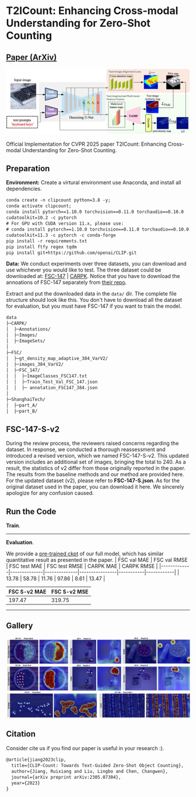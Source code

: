# T2ICount: Enhancing Cross-modal Understanding for Zero-Shot Counting
## [Paper (ArXiv)](https://arxiv.org/abs/) 


![teaser](asset/teaser.jpg)

Official Implementation for CVPR 2025 paper T2ICount: Enhancing Cross-modal Understanding for Zero-Shot Counting.

## Preparation

**Environment:** Create a virtural environment use Anaconda, and install all dependencies.
```
conda create -n clipcount python=3.8 -y;
conda activate clipcount;
conda install pytorch==1.10.0 torchvision==0.11.0 torchaudio==0.10.0 cudatoolkit=10.2 -c pytorch
# For GPU with CUDA version 11.x, please use:
# conda install pytorch==1.10.0 torchvision==0.11.0 torchaudio==0.10.0 cudatoolkit=11.3 -c pytorch -c conda-forge
pip install -r requirements.txt
pip install ftfy regex tqdm
pip install git+https://github.com/openai/CLIP.git
```
**Data:** We conduct experiments over three datasets, you can download and use whichever you would like to test.
The three dataset could be downloaded at: [FSC-147](https://github.com/cvlab-stonybrook/LearningToCountEverything) | [CARPK](https://lafi.github.io/LPN/).
Notice that you have to download the annoations of FSC-147 separately from [their repo](https://github.com/cvlab-stonybrook/LearningToCountEverything/tree/master/data).

Extract and put the downloaded data in the `data/` dir. The complete file structure should look like this. You don't have to download all the dataset for evaluation, but you must have FSC-147 if you want to train the model.
```
data
├─CARPK/
│  ├─Annotations/
│  ├─Images/
│  ├─ImageSets/
│
├─FSC/    
│  ├─gt_density_map_adaptive_384_VarV2/
│  ├─images_384_VarV2/
│  ├─FSC_147/
│  │  ├─ImageClasses_FSC147.txt
│  │  ├─Train_Test_Val_FSC_147.json
│  │  ├─ annotation_FSC147_384.json
│  
├─ShanghaiTech/
│  ├─part_A/
│  ├─part_B/
```
## FSC-147-S-v2
During the review process, the reviewers raised concerns regarding the dataset. In response, we conducted a thorough reassessment and introduced a revised version, which we named FSC-147-S-v2. This updated version includes an additional set of images, bringing the total to 240. As a result, the statistics of v2 differ from those originally reported in the paper. The results from the baseline methods and our method are provided here. For the updated dataset (v2), please refer to **FSC-147-S.json**. As for the original dataset used in the paper, you can download it here. We sincerely apologize for any confusion caused.
## Run the Code
**Train**. 

---
**Evaluation**. 

We provide a [pre-trained ckpt](https://drive.google.com/file/d/17Dj0tjd29lPGOGYEF5IrE8aPClXUjTrR/view?usp=drive_link) of our full model, which has similar quantitative result as presented in the paper. 
| FSC val MAE | FSC val RMSE | FSC test MAE |  FSC test RMSE | CARPK MAE | CARPK RMSE |
|-------------|--------------|--------------|----------------|-----------|------------|
| 13.78       | 58.78        | 11.76        | 97.86          | 8.61      | 13.47      |

| FSC S-v2 MAE | FSC S-v2 MSE | 
|--------------|--------------|
| 197.47       | 319.75       |

---
## Gallery
![more](asset/visualization.jpg)

## Citation
Consider cite us if you find our paper is useful in your research :).
```
@article{jiang2023clip,
  title={CLIP-Count: Towards Text-Guided Zero-Shot Object Counting},
  author={Jiang, Ruixiang and Liu, Lingbo and Chen, Changwen},
  journal={arXiv preprint arXiv:2305.07304},
  year={2023}
}

```
